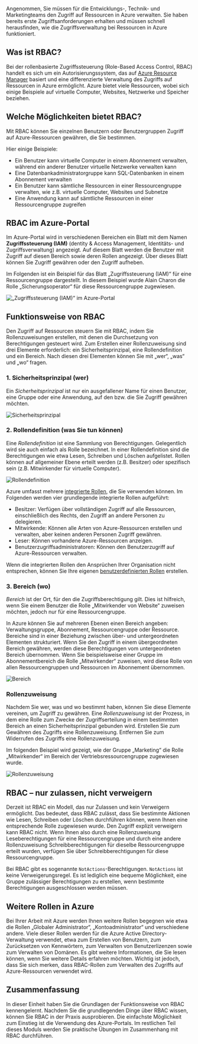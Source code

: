 Angenommen, Sie müssen für die Entwicklungs-, Technik- und Marketingteams den Zugriff auf Ressourcen in Azure verwalten. Sie haben bereits erste Zugriffsanforderungen erhalten und müssen schnell herausfinden, wie die Zugriffsverwaltung bei Ressourcen in Azure funktioniert.

## <a name="what-is-rbac"></a>Was ist RBAC?

Bei der rollenbasierte Zugriffssteuerung (Role-Based Access Control, RBAC) handelt es sich um ein Autorisierungssystem, das auf [Azure Resource Manager](/azure/azure-resource-manager/resource-group-overview) basiert und eine differenzierte Verwaltung des Zugriffs auf Ressourcen in Azure ermöglicht. Azure bietet viele Ressourcen, wobei sich einige Beispiele auf virtuelle Computer, Websites, Netzwerke und Speicher beziehen.

## <a name="what-can-i-do-with-rbac"></a>Welche Möglichkeiten bietet RBAC?

Mit RBAC können Sie einzelnen Benutzern oder Benutzergruppen Zugriff auf Azure-Ressourcen gewähren, die Sie bestimmen.

Hier einige Beispiele:
- Ein Benutzer kann virtuelle Computer in einem Abonnement verwalten, während ein anderer Benutzer virtuelle Netzwerke verwalten kann
- Eine Datenbankadministratorgruppe kann SQL-Datenbanken in einem Abonnement verwalten
- Ein Benutzer kann sämtliche Ressourcen in einer Ressourcengruppe verwalten, wie z.B. virtuelle Computer, Websites und Subnetze
- Eine Anwendung kann auf sämtliche Ressourcen in einer Ressourcengruppe zugreifen

## <a name="rbac-in-the-azure-portal"></a>RBAC im Azure-Portal

Im Azure-Portal wird in verschiedenen Bereichen ein Blatt mit dem Namen **Zugriffssteuerung (IAM)** (dentity & Access Management, Identitäts- und Zugriffsverwaltung) angezeigt. Auf diesem Blatt werden die Benutzer mit Zugriff auf diesen Bereich sowie deren Rollen angezeigt. Über dieses Blatt können Sie Zugriff gewähren oder den Zugriff aufheben.

Im Folgenden ist ein Beispiel für das Blatt „Zugriffssteuerung (IAM)“ für eine Ressourcengruppe dargestellt. In diesem Beispiel wurde Alain Charon die Rolle „Sicherungsoperator“ für diese Ressourcengruppe zugewiesen.

![„Zugriffssteuerung (IAM)“ im Azure-Portal](../media-draft/2-resource-group-access-control.png)

## <a name="how-does-rbac-work"></a>Funktionsweise von RBAC

Den Zugriff auf Ressourcen steuern Sie mit RBAC, indem Sie Rollenzuweisungen erstellen, mit denen die Durchsetzung von Berechtigungen gesteuert wird. Zum Erstellen einer Rollenzuweisung sind drei Elemente erforderlich: ein Sicherheitsprinzipal, eine Rollendefinition und ein Bereich. Nach diesen drei Elementen können Sie mit „wer“, „was“ und „wo“ fragen.

### <a name="1-security-principal-who"></a>1. Sicherheitsprinzipal (wer)

Ein *Sicherheitsprinzipal* ist nur ein ausgefallener Name für einen Benutzer, eine Gruppe oder eine Anwendung, auf den bzw. die Sie Zugriff gewähren möchten.

![Sicherheitsprinzipal](../media-draft/2-rbac-security-principal.png)

### <a name="2-role-definition-what-you-can-do"></a>2. Rollendefinition (was Sie tun können)

Eine *Rollendefinition* ist eine Sammlung von Berechtigungen. Gelegentlich wird sie auch einfach als Rolle bezeichnet. In einer Rollendefinition sind die Berechtigungen wie etwa Lesen, Schreiben und Löschen aufgelistet. Rollen können auf allgemeiner Ebene erteilt werden (z.B. Besitzer) oder spezifisch sein (z.B. Mitwirkender für virtuelle Computer).

![Rollendefinition](../media-draft/2-rbac-role-definition.png)

Azure umfasst mehrere [integrierte Rollen](/azure/role-based-access-control/built-in-roles), die Sie verwenden können. Im Folgenden werden vier grundlegende integrierte Rollen aufgeführt:

- Besitzer: Verfügen über vollständigen Zugriff auf alle Ressourcen, einschließlich des Rechts, den Zugriff an andere Personen zu delegieren.
- Mitwirkende: Können alle Arten von Azure-Ressourcen erstellen und verwalten, aber keinen anderen Personen Zugriff gewähren.
- Leser: Können vorhandene Azure-Ressourcen anzeigen.
- Benutzerzugriffsadministratoren: Können den Benutzerzugriff auf Azure-Ressourcen verwalten.

Wenn die integrierten Rollen den Ansprüchen Ihrer Organisation nicht entsprechen, können Sie Ihre eigenen [benutzerdefinierten Rollen](/azure/role-based-access-control/custom-roles) erstellen.

### <a name="3-scope-where"></a>3. Bereich (wo)

*Bereich* ist der Ort, für den die Zugriffsberechtigung gilt. Dies ist hilfreich, wenn Sie einem Benutzer die Rolle „Mitwirkender von Website“ zuweisen möchten, jedoch nur für eine Ressourcengruppe.

In Azure können Sie auf mehreren Ebenen einen Bereich angeben: Verwaltungsgruppe, Abonnement, Ressourcengruppe oder Ressource. Bereiche sind in einer Beziehung zwischen über- und untergeordneten Elementen strukturiert. Wenn Sie den Zugriff in einem übergeordneten Bereich gewähren, werden diese Berechtigungen vom untergeordneten Bereich übernommen. Wenn Sie beispielsweise einer Gruppe im Abonnementbereich die Rolle „Mitwirkender“ zuweisen, wird diese Rolle von allen Ressourcengruppen und Ressourcen im Abonnement übernommen.

![Bereich](../media-draft/2-rbac-scope.png)

### <a name="role-assignment"></a>Rollenzuweisung

Nachdem Sie wer, was und wo bestimmt haben, können Sie diese Elemente vereinen, um Zugriff zu gewähren. Eine *Rollenzuweisung* ist der Prozess, in dem eine Rolle zum Zwecke der Zugriffserteilung in einem bestimmten Bereich an einen Sicherheitsprinzipal gebunden wird. Erstellen Sie zum Gewähren des Zugriffs eine Rollenzuweisung. Entfernen Sie zum Widerrufen des Zugriffs eine Rollenzuweisung.

Im folgenden Beispiel wird gezeigt, wie der Gruppe „Marketing“ die Rolle „Mitwirkender“ im Bereich der Vertriebsressourcengruppe zugewiesen wurde.

![Rollenzuweisung](../media-draft/2-rbac-overview.png)

## <a name="rbac-is-allow-only-with-no-deny"></a>RBAC – nur zulassen, nicht verweigern

Derzeit ist RBAC ein Modell, das nur Zulassen und kein Verweigern ermöglicht. Das bedeutet, dass RBAC zulässt, dass Sie bestimmte Aktionen wie Lesen, Schreiben oder Löschen durchführen können, wenn Ihnen eine entsprechende Rolle zugewiesen wurde. Den Zugriff explizit verweigern kann RBAC nicht. Wenn Ihnen also durch eine Rollenzuweisung Leseberechtigungen für eine Ressourcengruppe und durch eine andere Rollenzuweisung Schreibberechtigungen für dieselbe Ressourcengruppe erteilt wurden, verfügen Sie über Schreibberechtigungen für diese Ressourcengruppe.

Bei RBAC gibt es sogenannte `NotActions`-Berechtigungen. `NotActions` ist keine Verweigerungsregel. Es ist lediglich eine bequeme Möglichkeit, eine Gruppe zulässiger Berechtigungen zu erstellen, wenn bestimmte Berechtigungen ausgeschlossen werden müssen.

## <a name="other-roles-in-azure"></a>Weitere Rollen in Azure

Bei Ihrer Arbeit mit Azure werden Ihnen weitere Rollen begegnen wie etwa die Rollen „Globaler Administrator“, „Kontoadministrator“ und verschiedene andere. Viele dieser Rollen werden für die Azure Active Directory-Verwaltung verwendet, etwa zum Erstellen von Benutzern, zum Zurücksetzen von Kennwörtern, zum Verwalten von Benutzerlizenzen sowie zum Verwalten von Domänen. Es gibt weitere Informationen, die Sie lesen können, wenn Sie weitere Details erfahren möchten. Wichtig ist jedoch, dass Sie sich merken, dass RBAC-Rollen zum Verwalten des Zugriffs auf Azure-Ressourcen verwendet wird.

## <a name="summary"></a>Zusammenfassung

In dieser Einheit haben Sie die Grundlagen der Funktionsweise von RBAC kennengelernt. Nachdem Sie die grundlegenden Dinge über RBAC wissen, können Sie RBAC in der Praxis ausprobieren. Die einfachste Möglichkeit zum Einstieg ist die Verwendung des Azure-Portals. Im restlichen Teil dieses Moduls werden Sie praktische Übungen im Zusammenhang mit RBAC durchführen.
